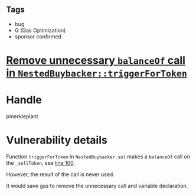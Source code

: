## Tags

- bug
- G (Gas Optimization)
- sponsor confirmed

# [Remove unnecessary `balanceOf` call in `NestedBuybacker::triggerForToken`](https://github.com/code-423n4/2021-11-nested-findings/issues/65) 

# Handle

pmerkleplant


# Vulnerability details

Function `triggerForToken` in `NestedBuybacker.sol` makes a `balanceOf` call on
the `_sellToken`, see [line 100](https://github.com/code-423n4/2021-11-nested/blob/main/contracts/NestedBuybacker.sol#L100).

However, the result of the call is never used.

It would save gas to remove the unnecessary call and variable declaration.


